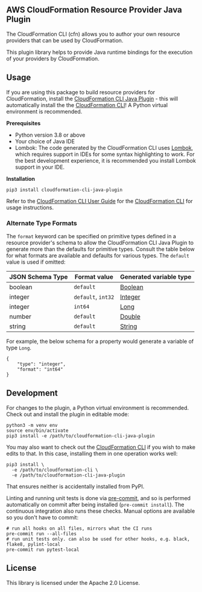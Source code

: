 ## AWS CloudFormation Resource Provider Java Plugin

The CloudFormation CLI (cfn) allows you to author your own resource providers that can be used by CloudFormation.

This plugin library helps to provide Java runtime bindings for the execution of your providers by CloudFormation.

Usage
-----

If you are using this package to build resource providers for CloudFormation, install the [CloudFormation CLI Java Plugin](https://github.com/aws-cloudformation/cloudformation-cli-java-plugin) - this will automatically install the the [CloudFormation CLI](https://github.com/aws-cloudformation/cloudformation-cli)! A Python virtual environment is recommended.

**Prerequisites**

 - Python version 3.8 or above
 - Your choice of Java IDE
 - Lombok: The code generated by the CloudFormation CLI uses [Lombok](https://projectlombok.org/), which requires support in IDEs for some syntax highlighting to work. For the best development experience, it is recommended you install Lombok support in your IDE.

**Installation**

```shell
pip3 install cloudformation-cli-java-plugin
```

Refer to the [CloudFormation CLI User Guide](https://docs.aws.amazon.com/cloudformation-cli/latest/userguide/resource-types.html) for the [CloudFormation CLI](https://github.com/aws-cloudformation/cloudformation-cli) for usage instructions.

### Alternate Type Formats
The `format` keyword can be specified on primitive types defined in a resource provider's schema to allow the CloudFormation CLI Java Plugin to generate more than the defaults for primitive types. Consult the table below for what formats are available and defaults for various types. The `default` value is used if omitted:

| JSON Schema Type | Format value | Generated variable type  |
| ---- | ----------- | ---------------------- |
| boolean | `default` | [Boolean](https://docs.oracle.com/javase/8/docs/api/java/lang/Boolean.html)|
| integer | `default`, `int32` | [Integer](https://docs.oracle.com/javase/8/docs/api/java/lang/Integer.html)|
| integer | `int64` | [Long](https://docs.oracle.com/javase/8/docs/api/java/lang/Long.html)|
| number | `default` | [Double](https://docs.oracle.com/javase/8/docs/api/java/lang/Double.html)|
| string | `default` | [String](https://docs.oracle.com/javase/8/docs/api/java/lang/String.html)|

For example, the below schema for a property would generate a variable of type `Long`.
```
{
    "type": "integer",
    "format": "int64"
}
```


Development
-----------

For changes to the plugin, a Python virtual environment is recommended. Check out and install the plugin in editable mode:

```shell
python3 -m venv env
source env/bin/activate
pip3 install -e /path/to/cloudformation-cli-java-plugin
```

You may also want to check out the [CloudFormation CLI](https://github.com/aws-cloudformation/cloudformation-cli) if you wish to make edits to that. In this case, installing them in one operation works well:

```shell
pip3 install \
  -e /path/to/cloudformation-cli \
  -e /path/to/cloudformation-cli-java-plugin
```

That ensures neither is accidentally installed from PyPI.

Linting and running unit tests is done via [pre-commit](https://pre-commit.com/), and so is performed automatically on commit after being installed (`pre-commit install`). The continuous integration also runs these checks. Manual options are available so you don't have to commit:

```shell
# run all hooks on all files, mirrors what the CI runs
pre-commit run --all-files
# run unit tests only. can also be used for other hooks, e.g. black, flake8, pylint-local
pre-commit run pytest-local
```

License
-------

This library is licensed under the Apache 2.0 License.
